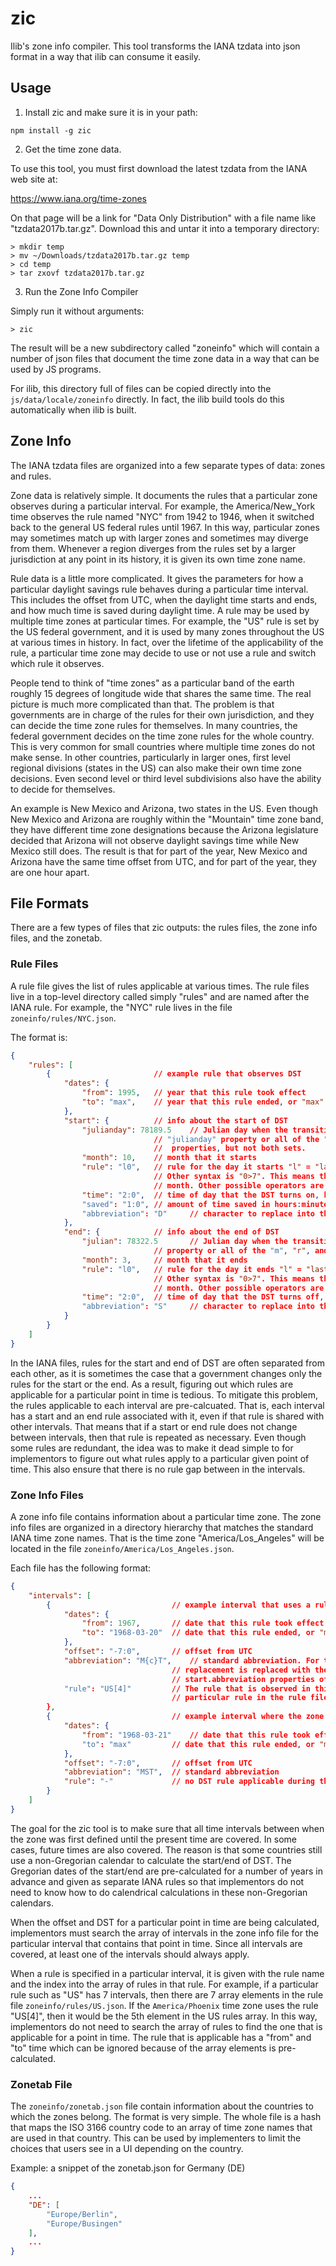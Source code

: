 # zic

Ilib's zone info compiler. This tool transforms the IANA tzdata into json format in a way that
ilib can consume it easily.

## Usage

1. Install zic and make sure it is in your path:

```
npm install -g zic
```

2. Get the time zone data.

To use this tool, you must first download the latest tzdata from the IANA web site at:

https://www.iana.org/time-zones

On that page will be a link for "Data Only Distribution" with a file name like "tzdata2017b.tar.gz". Download this and untar it into a temporary directory:

```
> mkdir temp
> mv ~/Downloads/tzdata2017b.tar.gz temp
> cd temp
> tar zxovf tzdata2017b.tar.gz
```

3. Run the Zone Info Compiler

Simply run it without arguments:

```
> zic
```

The result will be a new subdirectory called "zoneinfo" which will contain a number of json files that document
the time zone data in a way that can be used by JS programs.

For ilib, this directory full of files can be copied directly into the `js/data/locale/zoneinfo` directly. In
fact, the ilib build tools do this automatically when ilib is built.

## Zone Info

The IANA tzdata files are organized into a few separate types of data: zones and rules.

Zone data is relatively simple. It documents the rules that a particular zone observes during a particular interval.
For example, the America/New_York time observes the rule named "NYC" from 1942 to 1946, when it switched back to
the general US federal rules until 1967. In this way, particular zones may sometimes match up with larger zones
and sometimes may diverge from them. Whenever a region diverges from the rules set by a larger jurisdiction at any
point in its history, it is given its own time zone name.

Rule data is a little more complicated. It gives the parameters for how a particular daylight savings rule behaves
during a particular time interval. This includes the offset from UTC, when the daylight
time starts and ends, and how much time is saved during daylight time. A rule may be used by multiple time zones
at particular times. For example, the "US" rule is set by the US federal government, and it is used by many zones
throughout the US at various times in history. In fact, over the lifetime of the applicability of the rule,
a particular time zone may decide to use or not use a rule and switch which rule it observes.

People tend to think of "time zones" as a particular band of the earth roughly 15 degrees of longitude wide that
shares the same time. The real picture is much more complicated than that. The problem is that governments are in
charge of the rules for their own jurisdiction, and they can decide the time zone rules for themselves. In many
countries, the federal government decides on the time zone rules for the whole country. This is very common for
small countries where multiple time zones do not make sense. In other countries, particularly in larger ones,
first level regional divisions (states in the US) can also make their own time zone decisions. Even second level
or third level subdivisions also have the ability to decide for themselves.

An example is New Mexico and Arizona, two states in the US. Even though New Mexico and Arizona are roughly
within the "Mountain" time zone band, they have different time zone designations because the Arizona legislature
decided that Arizona will not observe daylight savings time while New Mexico still does. The result is that for
part of the year, New Mexico and Arizona have the same time offset from UTC, and for part of the year, they are
one hour apart.

## File Formats

There are a few types of files that zic outputs: the rules files, the zone info files, and the zonetab.

### Rule Files

A rule file gives the list of rules applicable at various times. The rule files live in a top-level directory called
simply "rules" and are named after the IANA rule. For example, the "NYC" rule lives in the file `zoneinfo/rules/NYC.json`.

The format is:

```json
{
    "rules": [
        {                       // example rule that observes DST
            "dates": {
                "from": 1995,   // year that this rule took effect
                "to": "max",    // year that this rule ended, or "max" if it is ongoing
            },
            "start": {          // info about the start of DST
                "julianday": 78189.5    // Julian day when the transition happens. Either specify the
                                // "julianday" property or all of the "month", "rule", and "time"
                                //  properties, but not both sets.
                "month": 10,    // month that it starts
                "rule": "l0",   // rule for the day it starts "l" = "last", numbers are Sun=0 through Sat=6.
                                // Other syntax is "0>7". This means the 0-day (Sun) after the 7th of the
                                // month. Other possible operators are <, >, <=, >=
                "time": "2:0",  // time of day that the DST turns on, hours:minutes
                "saved": "1:0", // amount of time saved in hours:minutes
                "abbreviation": "D"     // character to replace into the abbreviation for daylight time
            },
            "end": {            // info about the end of DST
                "julian": 78322.5       // Julian day when the transition happens. Either specify the "j"
                                // property or all of the "m", "r", and "t" properties, but not both sets.
                "month": 3,     // month that it ends
                "rule": "l0",   // rule for the day it ends "l" = "last", numbers are Sun=0 through Sat=6.
                                // Other syntax is "0>7". This means the 0-day (Sun) after the 7th of the
                                // month. Other possible operators are <, >, <=, >=
                "time": "2:0",  // time of day that the DST turns off, hours:minutes
                "abbreviation": "S"     // character to replace into the abbreviation for standard time
            }
        }
    ]
}
```

In the IANA files, rules for the start and end of DST are often separated from each other, as it is sometimes the
case that a government changes only the rules for the start or the end. As a result, figuring out which rules are
applicable for a particular point in time is tedious. To mitigate this problem, the rules applicable to each
interval are pre-calcuated. That is, each interval has a start and an end rule associated with it, even if that
rule is shared with other intervals. That means that if a start or
end rule does not change between intervals, then that rule is repeated as necessary. Even though some rules are
redundant, the idea was to make it dead simple to for implementors to figure out what rules apply to a particular
given point of time. This also ensure that there is no rule gap between in the intervals.

### Zone Info Files

A zone info file contains information about a particular time zone. The zone info files are organized in a directory
hierarchy that matches the standard IANA time zone names. That is the time zone "America/Los_Angeles" will be located in
the file `zoneinfo/America/Los_Angeles.json`.

Each file has the following format:

```json
{
    "intervals": [
        {                           // example interval that uses a rule
            "dates": {
                "from": 1967,       // date that this rule took effect
                "to": "1968-03-20"  // date that this rule ended, or "max" if it is ongoing
            },
            "offset": "-7:0",       // offset from UTC
            "abbreviation": "M{c}T",    // standard abbreviation. For time zones that observe DST, the {c}
                                    // replacement is replaced with the letter in the end.abbreviation or
                                    // start.abbreviation properties of the rule
            "rule": "US[4]"         // The rule that is observed in this interval, and the index of the
                                    // particular rule in the rule file that is used
        },
        {                           // example interval where the zone does not observe DST at all
            "dates": {
                "from": "1968-03-21"    // date that this rule took effect
                "to": "max"         // date that this rule ended, or "max" if it is ongoing
            },
            "offset": "-7:0",       // offset from UTC
            "abbreviation": "MST",  // standard abbreviation
            "rule": "-"             // no DST rule applicable during this interval
        }
    ]
}
```

The goal for the zic tool is to make sure that all time intervals between when the zone was first defined until
the present time are covered. In some cases, future times are also covered. The reason is that some countries
still use a non-Gregorian calendar to calculate the start/end of DST. The Gregorian dates of the start/end
are pre-calculated for a number of years in advance and given as separate IANA rules so that implementors do
not need to know how to do calendrical calculations in these non-Gregorian calendars.

When the offset and DST for a particular point in time are being calculated, implementors must search the
array of intervals in the zone info file for the particular interval that contains that point in time. Since
all intervals are covered, at least one of the intervals should always apply.

When a rule is specified in a particular interval, it is given with the rule name and the index into the
array of rules in that rule. For example, if a particular rule such as "US" has 7 intervals, then there are
7 array elements in the rule file `zoneinfo/rules/US.json`. If the `America/Phoenix` time zone uses the
rule "US[4]", then it would be the 5th element in the US rules array. In this way, implementors do not need
to search the array of rules to find the one that is applicable for a point in time. The rule that is
applicable has a "from" and "to" time which can be ignored because of the array elements is pre-calculated.

### Zonetab File

The `zoneinfo/zonetab.json` file contain information about the countries to which the zones belong. The format
is very simple. The whole file is a hash that maps the ISO 3166 country code to an array of time zone names that
are used in that country. This can be used by implementers to limit the choices that users see in a UI depending
on the country.

Example: a snippet of the zonetab.json for Germany (DE)

```json
{
    ...
    "DE": [
        "Europe/Berlin",
        "Europe/Busingen"
    ],
    ...
}
```
